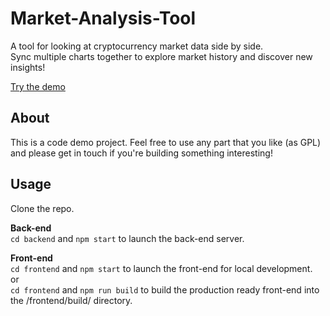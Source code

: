 # Market-Analysis-Tool
A tool for looking at cryptocurrency market data side by side.  
Sync multiple charts together to explore market history and discover new insights!

[Try the demo](http://michja.com/demo/market-analysis-tool/)

## About
This is a code demo project.  Feel free to use any part that you like (as GPL) and please get in touch if you're building something interesting!

## Usage
Clone the repo.  
  
**Back-end**  
`cd backend` and `npm start` to launch the back-end server.  
  
**Front-end**  
`cd frontend` and `npm start` to launch the front-end for local development.  
or  
`cd frontend` and `npm run build` to build the production ready front-end into the /frontend/build/ directory.
